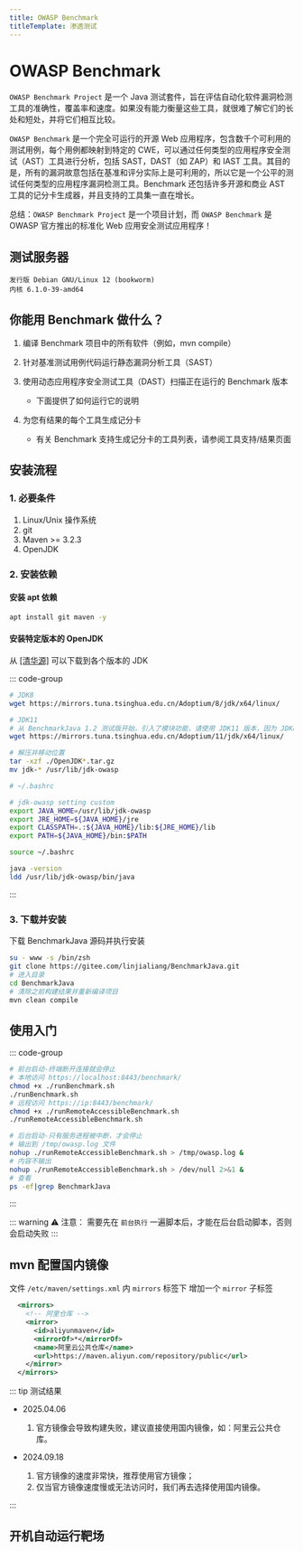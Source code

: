 ```yaml
---
title: OWASP Benchmark
titleTemplate: 渗透测试
---
```


# OWASP Benchmark

`OWASP Benchmark Project` 是一个 Java 测试套件，旨在评估自动化软件漏洞检测工具的准确性，覆盖率和速度。如果没有能力衡量这些工具，就很难了解它们的长处和短处，并将它们相互比较。

`OWASP Benchmark` 是一个完全可运行的开源 Web 应用程序，包含数千个可利用的测试用例，每个用例都映射到特定的 CWE，可以通过任何类型的应用程序安全测试（AST）工具进行分析，包括 SAST，DAST（如 ZAP）和 IAST 工具。其目的是，所有的漏洞故意包括在基准和评分实际上是可利用的，所以它是一个公平的测试任何类型的应用程序漏洞检测工具。Benchmark 还包括许多开源和商业 AST 工具的记分卡生成器，并且支持的工具集一直在增长。

总结：`OWASP Benchmark Project` 是一个项目计划，而 `OWASP Benchmark` 是 OWASP 官方推出的标准化 Web 应用安全测试应用程序！

## 测试服务器

```
发行版 Debian GNU/Linux 12 (bookworm)
内核 6.1.0-39-amd64
```

## 你能用 Benchmark 做什么？

1. 编译 Benchmark 项目中的所有软件（例如，mvn compile）

2. 针对基准测试用例代码运行静态漏洞分析工具（SAST）

3. 使用动态应用程序安全测试工具（DAST）扫描正在运行的 Benchmark 版本

    - 下面提供了如何运行它的说明

4. 为您有结果的每个工具生成记分卡

    - 有关 Benchmark 支持生成记分卡的工具列表，请参阅工具支持/结果页面

## 安装流程

### 1. 必要条件

1. Linux/Unix 操作系统
2. git
3. Maven >= 3.2.3
4. OpenJDK

### 2. 安装依赖

#### 安装 apt 依赖

```bash
apt install git maven -y
```

#### 安装特定版本的 OpenJDK

从 [[清华源]](https://mirrors.tuna.tsinghua.edu.cn/Adoptium/) 可以下载到各个版本的 JDK

::: code-group

```bash [安装]
# JDK8
wget https://mirrors.tuna.tsinghua.edu.cn/Adoptium/8/jdk/x64/linux/

# JDK11
# 从 BenchmarkJava 1.2 测试版开始，引入了模块功能，请使用 JDK11 版本，因为 JDK8 不支持模块
wget https://mirrors.tuna.tsinghua.edu.cn/Adoptium/11/jdk/x64/linux/

# 解压并移动位置
tar -xzf ./OpenJDK*.tar.gz
mv jdk-* /usr/lib/jdk-owasp
```

```bash [加入环境变量]
# ~/.bashrc

# jdk-owasp setting custom
export JAVA_HOME=/usr/lib/jdk-owasp
export JRE_HOME=${JAVA_HOME}/jre
export CLASSPATH=.:${JAVA_HOME}/lib:${JRE_HOME}/lib
export PATH=${JAVA_HOME}/bin:$PATH

source ~/.bashrc
```

```bash [测试]
java -version
ldd /usr/lib/jdk-owasp/bin/java
```

:::

### 3. 下载并安装

下载 BenchmarkJava 源码并执行安装

```bash
su - www -s /bin/zsh
git clone https://gitee.com/linjialiang/BenchmarkJava.git
# 进入目录
cd BenchmarkJava
# 清除之前构建结果并重新编译项目
mvn clean compile
```

## 使用入门

::: code-group

```bash [前台启动]
# 前台启动-终端断开连接就会停止
# 本地访问 https://localhost:8443/benchmark/
chmod +x ./runBenchmark.sh
./runBenchmark.sh
# 远程访问 https://ip:8443/benchmark/
chmod +x ./runRemoteAccessibleBenchmark.sh
./runRemoteAccessibleBenchmark.sh
```

```bash [后台启动]
# 后台启动-只有服务进程被中断，才会停止
# 输出到 /tmp/owasp.log 文件
nohup ./runRemoteAccessibleBenchmark.sh > /tmp/owasp.log &
# 内容不输出
nohup ./runRemoteAccessibleBenchmark.sh > /dev/null 2>&1 &
# 查看
ps -ef|grep BenchmarkJava
```

:::

::: warning ⚠️ 注意：
需要先在 `前台执行` 一遍脚本后，才能在后台启动脚本，否则会启动失败
:::

## mvn 配置国内镜像

文件 `/etc/maven/settings.xml` 内 `mirrors` 标签下 增加一个 `mirror` 子标签

```xml
  <mirrors>
    <!-- 阿里仓库 -->
    <mirror>
      <id>aliyunmaven</id>
      <mirrorOf>*</mirrorOf>
      <name>阿里云公共仓库</name>
      <url>https://maven.aliyun.com/repository/public</url>
    </mirror>
  </mirrors>
```

::: tip 测试结果

-   2025.04.06

    1. 官方镜像会导致构建失败，建议直接使用国内镜像，如：阿里云公共仓库。

-   2024.09.18

    1. 官方镜像的速度非常快，推荐使用官方镜像；
    2. 仅当官方镜像速度慢或无法访问时，我们再去选择使用国内镜像。

:::

## 开机自动运行靶场
